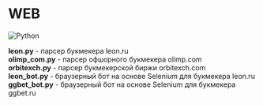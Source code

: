 # WEB

![Python](https://img.shields.io/badge/python-3670A0?style=for-the-badge&logo=python&logoColor=ffdd54)

<b>leon.py</b> - парсер букмекера leon.ru<br>
<b>olimp_com.py</b> - парсер офшорного букмекера olimp.com<br>
<b>orbitexch.py</b> - парсер букмекерской биржи orbitexch.com<br>
<b>leon_bot.py</b> - браузерный бот на основе Selenium для букмекера leon.ru<br>
<b>ggbet_bot.py</b> - браузерный бот на основе Selenium для букмекера ggbet.ru<br>

